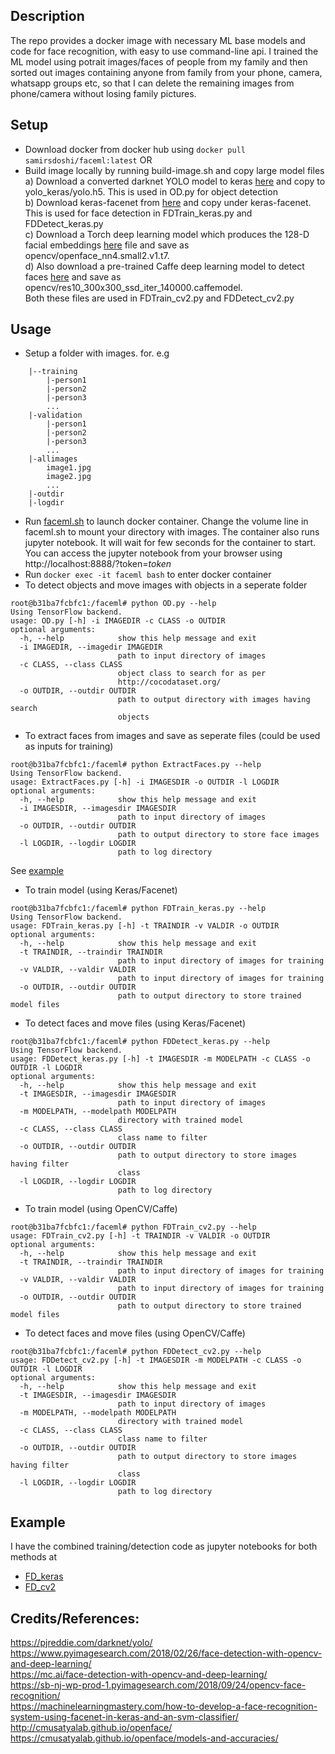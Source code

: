 ## Description

The repo provides a docker image with necessary ML base models and code for face recognition, with easy to use command-line api. I trained the ML model
using potrait images/faces of people from my family and then sorted out images containing anyone from family from your phone, camera, whatsapp groups etc, so that I can delete the remaining images from phone/camera without losing family pictures. 

## Setup

* Download docker from docker hub using 
` docker pull samirsdoshi/faceml:latest `
 OR  
* Build image locally by running build-image.sh and copy large model files  
a) Download a converted darknet YOLO model to keras [here](https://drive.google.com/drive/folders/1YHYPsN4BnXz408_SY9Mo0G4Z2cSR0WCG?usp=sharing) and copy to yolo_keras/yolo.h5. This is used in OD.py for object detection  
b) Download keras-facenet from [here](https://drive.google.com/drive/folders/1pwQ3H4aJ8a6yyJHZkTwtjcL4wYWQb7bn) and copy under keras-facenet. This is used for face detection in FDTrain_keras.py and FDDetect_keras.py  
c) Download a Torch deep learning model which produces the 128-D facial embeddings [here](https://storage.cmusatyalab.org/openface-models/nn4.small2.v1.t7) file and save as opencv/openface_nn4.small2.v1.t7.  
d) Also download a pre-trained Caffe deep learning model to detect faces [here](https://github.com/mmilovec/facedetectionOpenCV/blob/master/res10_300x300_ssd_iter_140000.caffemodel) and save as opencv/res10_300x300_ssd_iter_140000.caffemodel.   
Both these files are used in FDTrain_cv2.py and FDDetect_cv2.py  

## Usage
* Setup a folder with images. for. e.g
```
    |--training
        |-person1
        |-person2
        |-person3
        ...
    |-validation
        |-person1
        |-person2
        |-person3
        ...
    |-allimages
        image1.jpg
        image2.jpg
        ...
    |-outdir
    |-logdir
``` 
* Run [faceml.sh](faceml.sh) to launch docker container. Change the volume line in faceml.sh to mount your directory with images. The container also runs jupyter notebook. It will wait for few seconds for the container to start. You can access the jupyter notebook from your browser using
http://localhost:8888/?token=<i>token</i>
* Run ` docker exec -it faceml bash `  to enter docker container
* To detect objects and move images with objects in a seperate folder
```
root@b31ba7fcbfc1:/faceml# python OD.py --help
Using TensorFlow backend.
usage: OD.py [-h] -i IMAGEDIR -c CLASS -o OUTDIR
optional arguments:
  -h, --help            show this help message and exit
  -i IMAGEDIR, --imagedir IMAGEDIR
                        path to input directory of images
  -c CLASS, --class CLASS
                        object class to search for as per
                        http://cocodataset.org/
  -o OUTDIR, --outdir OUTDIR
                        path to output directory with images having search
                        objects
```
* To extract faces from images and save as seperate files (could be used as inputs for training)
```
root@b31ba7fcbfc1:/faceml# python ExtractFaces.py --help
Using TensorFlow backend.
usage: ExtractFaces.py [-h] -i IMAGESDIR -o OUTDIR -l LOGDIR
optional arguments:
  -h, --help            show this help message and exit
  -i IMAGESDIR, --imagesdir IMAGESDIR
                        path to input directory of images
  -o OUTDIR, --outdir OUTDIR
                        path to output directory to store face images
  -l LOGDIR, --logdir LOGDIR
                        path to log directory
```
See [example](faceml/sampleimages/extractfaces/README.md)
* To train model (using Keras/Facenet)
```
root@b31ba7fcbfc1:/faceml# python FDTrain_keras.py --help
Using TensorFlow backend.
usage: FDTrain_keras.py [-h] -t TRAINDIR -v VALDIR -o OUTDIR
optional arguments:
  -h, --help            show this help message and exit
  -t TRAINDIR, --traindir TRAINDIR
                        path to input directory of images for training
  -v VALDIR, --valdir VALDIR
                        path to input directory of images for training
  -o OUTDIR, --outdir OUTDIR
                        path to output directory to store trained model files
```
* To detect faces and move files (using Keras/Facenet)
```
root@b31ba7fcbfc1:/faceml# python FDDetect_keras.py --help
Using TensorFlow backend.
usage: FDDetect_keras.py [-h] -t IMAGESDIR -m MODELPATH -c CLASS -o OUTDIR -l LOGDIR
optional arguments:
  -h, --help            show this help message and exit
  -t IMAGESDIR, --imagesdir IMAGESDIR
                        path to input directory of images
  -m MODELPATH, --modelpath MODELPATH
                        directory with trained model
  -c CLASS, --class CLASS
                        class name to filter
  -o OUTDIR, --outdir OUTDIR
                        path to output directory to store images having filter
                        class
  -l LOGDIR, --logdir LOGDIR
                        path to log directory
```
* To train model (using OpenCV/Caffe)
```
root@b31ba7fcbfc1:/faceml# python FDTrain_cv2.py --help
usage: FDTrain_cv2.py [-h] -t TRAINDIR -v VALDIR -o OUTDIR
optional arguments:
  -h, --help            show this help message and exit
  -t TRAINDIR, --traindir TRAINDIR
                        path to input directory of images for training
  -v VALDIR, --valdir VALDIR
                        path to input directory of images for training
  -o OUTDIR, --outdir OUTDIR
                        path to output directory to store trained model files
```
* To detect faces and move files (using OpenCV/Caffe)
```
root@b31ba7fcbfc1:/faceml# python FDDetect_cv2.py --help
usage: FDDetect_cv2.py [-h] -t IMAGESDIR -m MODELPATH -c CLASS -o OUTDIR -l LOGDIR
optional arguments:
  -h, --help            show this help message and exit
  -t IMAGESDIR, --imagesdir IMAGESDIR
                        path to input directory of images
  -m MODELPATH, --modelpath MODELPATH
                        directory with trained model
  -c CLASS, --class CLASS
                        class name to filter
  -o OUTDIR, --outdir OUTDIR
                        path to output directory to store images having filter
                        class
  -l LOGDIR, --logdir LOGDIR
                        path to log directory
```

## Example
I have the combined training/detection code as jupyter notebooks for both methods at
* [FD_keras](faceml/notebooks/FD_keras.ipynb)
* [FD_cv2](faceml/notebooks/FD_cv2.ipynb)

## Credits/References:
https://pjreddie.com/darknet/yolo/  
https://www.pyimagesearch.com/2018/02/26/face-detection-with-opencv-and-deep-learning/  
https://mc.ai/face-detection-with-opencv-and-deep-learning/  
https://sb-nj-wp-prod-1.pyimagesearch.com/2018/09/24/opencv-face-recognition/  
https://machinelearningmastery.com/how-to-develop-a-face-recognition-system-using-facenet-in-keras-and-an-svm-classifier/  
http://cmusatyalab.github.io/openface/  
https://cmusatyalab.github.io/openface/models-and-accuracies/  


